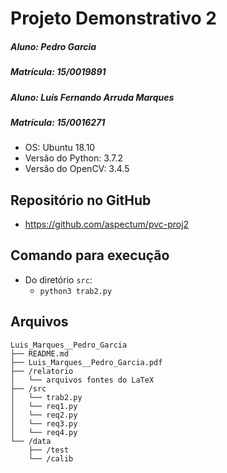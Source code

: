 # Projeto Demonstrativo 2
##### Aluno: Pedro Garcia
##### Matrícula: 15/0019891
##### Aluno: Luís Fernando Arruda Marques
##### Matrícula: 15/0016271

* OS: Ubuntu 18.10
* Versão do Python: 3.7.2
* Versão do OpenCV: 3.4.5

## Repositório no GitHub
* https://github.com/aspectum/pvc-proj2

## Comando para execução
* Do diretório `src`:
    - `python3 trab2.py`

## Arquivos
```
Luis_Marques__Pedro_Garcia
├── README.md
├── Luis_Marques__Pedro_Garcia.pdf
├── /relatorio
│   └── arquivos fontes do LaTeX
├── /src
│   └── trab2.py
│   └── req1.py
│   └── req2.py
│   └── req3.py
│   └── req4.py
└── /data
    ├── /test
    └── /calib
```